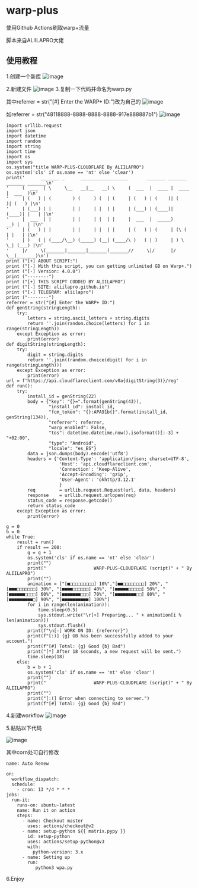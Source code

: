 # warp-plus
使用Github Actions刷取warp+流量

脚本来自ALIILAPRO大佬

## 使用教程
   1.创建一个新库
![image](https://user-images.githubusercontent.com/108753610/177378270-c762f78c-a0ea-4a62-9706-a8d4e9df6ae0.png)
   
   2.新建文件
![image](https://user-images.githubusercontent.com/108753610/177378372-3ee71cba-1960-4a64-9be7-25a353c5047b.png)
   3.复制一下代码并命名为warp.py
   
   其中referrer = str("[#] Enter the WARP+ ID:")改为自己的
   ![image](https://user-images.githubusercontent.com/108753610/177380630-2d0973d7-9be7-4420-9001-7a1f189b9925.png)


   如referrer = str("48118888-8888-8888-8888-917e888887b1")
   ![image](https://user-images.githubusercontent.com/108753610/177378740-99a5e1ee-c003-468c-9d7a-b00976594612.png)

```
import urllib.request
import json
import datetime
import random
import string
import time
import os
import sys
os.system("title WARP-PLUS-CLOUDFLARE By ALIILAPRO")
os.system('cls' if os.name == 'nt' else 'clear')
print('      _______ _      __________________       _______ _______ _______ _______\n'
'     (  ___  | \     \__   __|__   __( \     (  ___  |  ____ |  ____ |  ___  )\n'
'     | (   ) | (        ) (     ) (  | (     | (   ) | (    )| (    )| (   ) |\n'
'     | (___) | |        | |     | |  | |     | (___) | (____)| (____)| |   | |\n'
'     |  ___  | |        | |     | |  | |     |  ___  |  _____)     __) |   | |\n'
'     | (   ) | |        | |     | |  | |     | (   ) | (     | (\ (  | |   | |\n'
'     | )   ( | (____/\__) (_____) (__| (____/\ )   ( | )     | ) \ \_| (___) |\n'
'     |/     \(_______|_______|_______(_______//     \|/      |/   \__(_______)\n')
print ("[+] ABOUT SCRIPT:")
print ("[-] With this script, you can getting unlimited GB on Warp+.")
print ("[-] Version: 4.0.0")
print ("--------")
print ("[+] THIS SCRIPT CODDED BY ALIILAPRO") 
print ("[-] SITE: aliilapro.github.io") 
print ("[-] TELEGRAM: aliilapro")
print ("--------")
referrer = str("[#] Enter the WARP+ ID:")
def genString(stringLength):
	try:
		letters = string.ascii_letters + string.digits
		return ''.join(random.choice(letters) for i in range(stringLength))
	except Exception as error:
		print(error)		    
def digitString(stringLength):
	try:
		digit = string.digits
		return ''.join((random.choice(digit) for i in range(stringLength)))    
	except Exception as error:
		print(error)	
url = f'https://api.cloudflareclient.com/v0a{digitString(3)}/reg'
def run():
	try:
		install_id = genString(22)
		body = {"key": "{}=".format(genString(43)),
				"install_id": install_id,
				"fcm_token": "{}:APA91b{}".format(install_id, genString(134)),
				"referrer": referrer,
				"warp_enabled": False,
				"tos": datetime.datetime.now().isoformat()[:-3] + "+02:00",
				"type": "Android",
				"locale": "es_ES"}
		data = json.dumps(body).encode('utf8')
		headers = {'Content-Type': 'application/json; charset=UTF-8',
					'Host': 'api.cloudflareclient.com',
					'Connection': 'Keep-Alive',
					'Accept-Encoding': 'gzip',
					'User-Agent': 'okhttp/3.12.1'
					}
		req         = urllib.request.Request(url, data, headers)
		response    = urllib.request.urlopen(req)
		status_code = response.getcode()	
		return status_code
	except Exception as error:
		print(error)	

g = 0
b = 0
while True:
	result = run()
	if result == 200:
		g = g + 1
		os.system('cls' if os.name == 'nt' else 'clear')
		print("")
		print("                  WARP-PLUS-CLOUDFLARE (script)" + " By ALIILAPRO")
		print("")
		animation = ["[■□□□□□□□□□] 10%","[■■□□□□□□□□] 20%", "[■■■□□□□□□□] 30%", "[■■■■□□□□□□] 40%", "[■■■■■□□□□□] 50%", "[■■■■■■□□□□] 60%", "[■■■■■■■□□□] 70%", "[■■■■■■■■□□] 80%", "[■■■■■■■■■□] 90%", "[■■■■■■■■■■] 100%"] 
		for i in range(len(animation)):
			time.sleep(0.5)
			sys.stdout.write("\r[+] Preparing... " + animation[i % len(animation)])
			sys.stdout.flush()
		print(f"\n[-] WORK ON ID: {referrer}")    
		print(f"[:)] {g} GB has been successfully added to your account.")
		print(f"[#] Total: {g} Good {b} Bad")
		print("[*] After 18 seconds, a new request will be sent.")
		time.sleep(18)
	else:
		b = b + 1
		os.system('cls' if os.name == 'nt' else 'clear')
		print("")
		print("                  WARP-PLUS-CLOUDFLARE (script)" + " By ALIILAPRO")
		print("")
		print("[:(] Error when connecting to server.")
		print(f"[#] Total: {g} Good {b} Bad")
```
   4.新建workflow
   ![image](https://user-images.githubusercontent.com/108753610/177378837-b9d312a3-bb7b-4ea7-ad89-2f46912c36a8.png)

   5.黏贴以下代码
   
   ![image](https://user-images.githubusercontent.com/108753610/177380834-0639a70c-58b0-45cd-9c4e-f782e2b37a25.png)

   其中corn处可自行修改
```
name: Auto Renew

on:
  workflow_dispatch:
  schedule:
    - cron: 13 */4 * * *
jobs:
  run-it:
    runs-on: ubuntu-latest
    name: Run it on action
    steps:
      - name: Checkout master
        uses: actions/checkout@v2
      - name: setup-python ${{ matrix.pypy }}
        id: setup-python
        uses: actions/setup-python@v3
        with:
          python-version: 3.x
      - name: Setting up
        run:
           python3 wpa.py
```
   6.Enjoy

